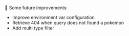 📌 Some future improvements:
* Improve environment var configuration
* Retrieve 404 when query does not found a pokemon
* Add multi type filter
